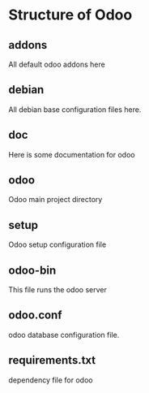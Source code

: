 # Structure of Odoo

addons
----
All default odoo addons here

debian
----
All debian base configuration files here.

doc
----
Here is some documentation for odoo

odoo
----
Odoo main project directory

setup
----
Odoo setup configuration file

odoo-bin
----
This file runs the odoo server

odoo.conf
----
odoo database configuration file.

requirements.txt
----
dependency file for odoo
